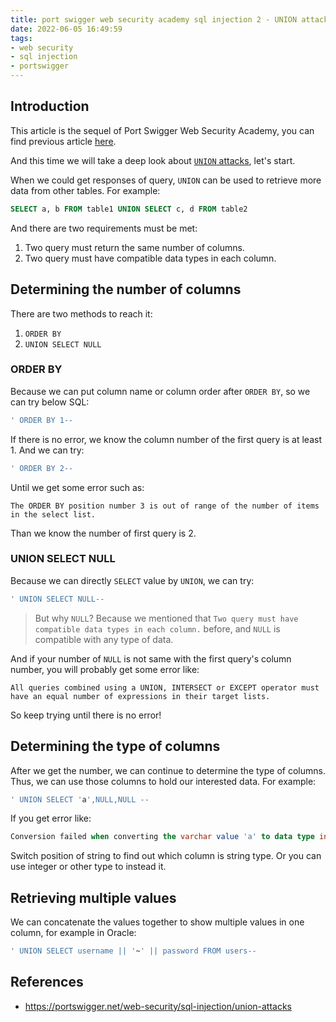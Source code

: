 ```yaml
---
title: port swigger web security academy sql injection 2 - UNION attacks
date: 2022-06-05 16:49:59
tags:
- web security
- sql injection
- portswigger
---
```


## Introduction

This article is the sequel of Port Swigger Web Security Academy, you can find previous article [here](https://fongyehong.top/blog/2022/06/03/port-swigger-web-security-academy-sql-injection/).

And this time we will take a deep look about [`UNION` attacks](https://portswigger.net/web-security/sql-injection/union-attacks), let's start.

When we could get responses of query, `UNION` can be used to retrieve more data from other tables. For example:

```sql
SELECT a, b FROM table1 UNION SELECT c, d FROM table2
```

<!-- more -->

And there are two requirements must be met:

1. Two query must return the same number of columns.
2. Two query must have compatible data types in each column.

## Determining the number of columns

There are two methods to reach it:

1. `ORDER BY`
2. `UNION SELECT NULL`

### ORDER BY

Because we can put column name or column order after `ORDER BY`, so we can try below SQL:

```sql
' ORDER BY 1--
```

If there is no error, we know the column number of the first query is at least 1. And we can try:

```sql
' ORDER BY 2--
```

Until we get some error such as:

```
The ORDER BY position number 3 is out of range of the number of items in the select list.
```

Than we know the number of first query is 2.

### UNION SELECT NULL

Because we can directly `SELECT` value by `UNION`, we can try:

```sql
' UNION SELECT NULL--
```

> But why `NULL`? Because we mentioned that `Two query must have compatible data types in each column.` before, and `NULL` is compatible with any type of data.

And if your number of `NULL` is not same with the first query's column number, you will probably get some error like:

```
All queries combined using a UNION, INTERSECT or EXCEPT operator must have an equal number of expressions in their target lists.
```

So keep trying until there is no error!

## Determining the type of columns

After we get the number, we can continue to determine the type of columns. Thus, we can use those columns to hold our interested data. For example:

```sql
' UNION SELECT 'a',NULL,NULL --
```

If you get error like:

```sql
Conversion failed when converting the varchar value 'a' to data type int.
```

Switch position of string to find out which column is string type. Or you can use integer or other type to instead it.

## Retrieving multiple values

We can concatenate the values together to show multiple values in one column, for example in Oracle:

```sql
' UNION SELECT username || '~' || password FROM users--
```

## References

- <https://portswigger.net/web-security/sql-injection/union-attacks>
